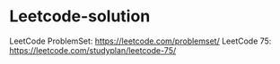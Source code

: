 # Leetcode-solution
LeetCode ProblemSet:  https://leetcode.com/problemset/
LeetCode 75: https://leetcode.com/studyplan/leetcode-75/
